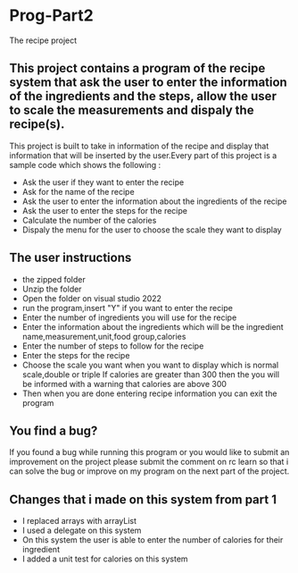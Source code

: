 # Prog-Part2
The recipe project

## This project contains a program of the recipe system that ask the user to enter the information of the ingredients and the steps, allow the user  to scale the measurements and dispaly the recipe(s).

This project is built to  take in information of the recipe and display that information that will be inserted by the user.Every part of this  project is a sample code which shows the following :

* Ask the user if they want to enter the recipe
* Ask for the name of the recipe
* Ask the user to enter the information about the ingredients of the recipe
* Ask the user to enter the steps for the recipe
* Calculate the number of the calories
* Dispaly the menu for the user to choose the scale they want to display 

## The user instructions
* the zipped folder
* Unzip the folder
* Open the folder on visual studio 2022
* run the program,insert "Y" if you want to  enter the recipe
* Enter the number of ingredients you will use for the recipe
* Enter the information about the ingredients which will be the ingredient name,measurement,unit,food group,calories
* Enter the number of steps to follow  for the recipe
* Enter the steps for the recipe
* Choose the scale you want when you want to display  which is normal scale,double or triple
If calories are greater than 300 then the you will be informed with a warning that calories are above 300
* Then when you are done entering recipe information you can exit the program 

## You find a bug?
If you found a bug while running this program or you would like to submit an improvement on the project please  submit the comment on rc learn so that i can solve the bug or improve on my  program on the next part of the project.

## Changes that i made  on this system from part 1
* I replaced arrays with arrayList
* I used a delegate on this system
* On this system the user is able to enter the number of calories for their ingredient
* I added a unit test for calories on this system


